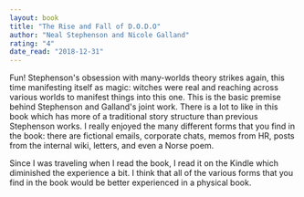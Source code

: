 ```yaml
---
layout: book
title: "The Rise and Fall of D.O.D.O"
author: "Neal Stephenson and Nicole Galland"
rating: "4"
date_read: "2018-12-31"
---
```


Fun! Stephenson's obsession with many-worlds theory strikes again, this time
manifesting itself as magic: witches were real and reaching across various
worlds to manifest things into this one. This is the basic premise behind
Stephenson and Galland's joint work. There is a lot to like in this book
which has more of a traditional story structure than previous Stephenson works.
I really enjoyed the many different forms that you find in the book: there are
fictional emails, corporate chats, memos from HR, posts from the internal wiki,
letters, and even a Norse poem.

Since I was traveling when I read the book, I read it on the Kindle which
diminished the experience a bit. I think that all of the various forms that you
find in the book would be better experienced in a physical book.

